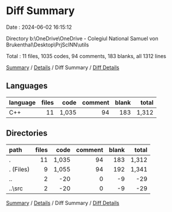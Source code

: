 # Diff Summary

Date : 2024-06-02 16:15:12

Directory b:\\OneDrive\\OneDrive - Colegiul National Samuel von Brukenthal\\Desktop\\PrjSclNN\\utils

Total : 11 files,  1035 codes, 94 comments, 183 blanks, all 1312 lines

[Summary](results.md) / [Details](details.md) / Diff Summary / [Diff Details](diff-details.md)

## Languages
| language | files | code | comment | blank | total |
| :--- | ---: | ---: | ---: | ---: | ---: |
| C++ | 11 | 1,035 | 94 | 183 | 1,312 |

## Directories
| path | files | code | comment | blank | total |
| :--- | ---: | ---: | ---: | ---: | ---: |
| . | 11 | 1,035 | 94 | 183 | 1,312 |
| . (Files) | 9 | 1,055 | 94 | 192 | 1,341 |
| .. | 2 | -20 | 0 | -9 | -29 |
| ..\\src | 2 | -20 | 0 | -9 | -29 |

[Summary](results.md) / [Details](details.md) / Diff Summary / [Diff Details](diff-details.md)